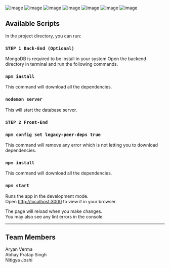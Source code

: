 ![image](https://user-images.githubusercontent.com/89858857/206410431-f526d0fb-eed0-4754-8620-20520ec5ce7a.png)
![image](https://user-images.githubusercontent.com/89858857/206410685-eebe5451-d8e4-43c2-bff9-6f6dfb165996.png)
![image](https://user-images.githubusercontent.com/89858857/206411003-765ab354-ea1a-4e8f-a16b-0e9ec2a46018.png)
![image](https://user-images.githubusercontent.com/89858857/206411134-c7c91600-a6ab-4f8f-8b69-220a3dec3a06.png)
![image](https://user-images.githubusercontent.com/89858857/206411256-98e004b1-f964-4fb4-8be1-46b3629a1593.png)
![image](https://user-images.githubusercontent.com/89858857/206411449-e07e5d98-99c7-425b-ab58-18289a8dcb72.png)
![image](https://user-images.githubusercontent.com/89858857/206411731-71d6294b-6279-473b-b448-522e9b0c1595.png)


## Available Scripts

In the project directory, you can run:

### `STEP 1 Back-End (Optional)`

MongoDB is required to be install in your system
Open the backend directory in terminal and run the following commands.

### `npm install`

This command will download all the dependencies.

### `nodemon server`

This will start the database server.

### `STEP 2 Front-End`

### `npm config set legacy-peer-deps true`

This command will remove any error which is not letting you to download dependencies.

### `npm install`

This command will download all the dependencies.

### `npm start`

Runs the app in the development mode.\
Open [http://localhost:3000](http://localhost:3000) to view it in your browser.

The page will reload when you make changes.\
You may also see any lint errors in the console.

---

## Team Members

Aryan Verma\
Abhay Pratap Singh\
Nitigya Joshi

